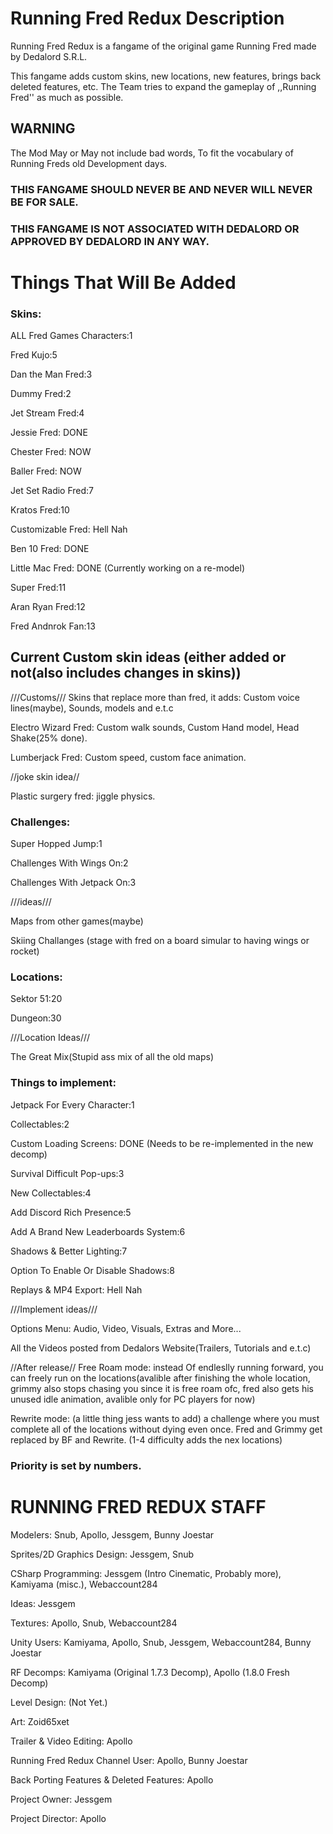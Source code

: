 # Running Fred Redux Description
Running Fred Redux is a fangame of the original game Running Fred made by Dedalord S.R.L.

This fangame adds custom skins, new locations, new features, brings back deleted features, etc. The Team tries to expand the gameplay of ,,Running Fred'' as much as possible. 

## WARNING 
The Mod May or May not include bad words, To fit the vocabulary of Running Freds old Development days. 

### THIS FANGAME SHOULD NEVER BE AND NEVER WILL NEVER BE FOR SALE.
### THIS FANGAME IS NOT ASSOCIATED WITH DEDALORD OR APPROVED BY DEDALORD IN ANY WAY.

# Things That Will Be Added
### Skins:

ALL Fred Games Characters:1

Fred Kujo:5

Dan the Man Fred:3

Dummy Fred:2

Jet Stream Fred:4

Jessie Fred: DONE

Chester Fred: NOW

Baller Fred: NOW

Jet Set Radio Fred:7

Kratos Fred:10 

Customizable Fred: Hell Nah

Ben 10 Fred: DONE

Little Mac Fred: DONE (Currently working on a re-model)

Super Fred:11

Aran Ryan Fred:12

Fred Andnrok Fan:13

## Current Custom skin ideas (either added or not(also includes changes in skins))

///Customs/// Skins that replace more than fred, it adds: Custom voice lines(maybe), Sounds, models and e.t.c

Electro Wizard Fred: Custom walk sounds, Custom Hand model, Head Shake(25% done).

Lumberjack Fred: Custom speed, custom face animation.

//joke skin idea//

Plastic surgery fred: jiggle physics.


### Challenges:
Super Hopped Jump:1

Challenges With Wings On:2

Challenges With Jetpack On:3

///ideas///

Maps from other games(maybe)

Skiing Challanges (stage with fred on a board simular to having wings or rocket)


### Locations:

Sektor 51:20

Dungeon:30

///Location Ideas///

The Great Mix(Stupid ass mix of all the old maps)

### Things to implement:

Jetpack For Every Character:1

Collectables:2

Custom Loading Screens: DONE (Needs to be re-implemented in the new decomp)

Survival Difficult Pop-ups:3

New Collectables:4

Add Discord Rich Presence:5

Add A Brand New Leaderboards System:6

Shadows & Better Lighting:7

Option To Enable Or Disable Shadows:8

Replays & MP4 Export: Hell Nah

///Implement ideas///

Options Menu: Audio, Video, Visuals, Extras and More...

All the Videos posted from Dedalors Website(Trailers, Tutorials and e.t.c)

//After release//
Free Roam mode: instead Of endleslly running forward, you can freely run on the locations(avalible after finishing the whole location, grimmy also stops chasing you since it is free roam ofc, fred also gets his unused idle animation, avalible only for PC players for now)

Rewrite mode: (a little thing jess wants to add) a challenge where you must complete all of the locations without dying even once. Fred and Grimmy get replaced by BF and Rewrite. (1-4 difficulty adds the nex locations)

### Priority is set by numbers.

# RUNNING FRED REDUX STAFF

 Modelers: Snub, Apollo, Jessgem, Bunny Joestar

 Sprites/2D Graphics Design: Jessgem, Snub

 CSharp Programming: Jessgem (Intro Cinematic, Probably more), Kamiyama (misc.), Webaccount284

 Ideas: Jessgem

 Textures: Apollo, Snub, Webaccount284

 Unity Users: Kamiyama, Apollo, Snub, Jessgem, Webaccount284, Bunny Joestar

 RF Decomps: Kamiyama (Original 1.7.3 Decomp), Apollo (1.8.0 Fresh Decomp)

 Level Design: (Not Yet.)

 Art: Zoid65xet
 
 Trailer & Video Editing: Apollo
 
 Running Fred Redux Channel User: Apollo, Bunny Joestar

 Back Porting Features & Deleted Features: Apollo

 Project Owner: Jessgem

 Project Director: Apollo

